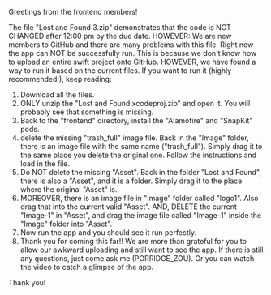 Greetings from the frontend members!

The file "Lost and Found 3.zip" demonstrates that the code is NOT CHANGED after 12:00 pm by the due date.
HOWEVER:
We are new members to GitHub and there are many problems with this file. Right now the app can NOT be successfully run. This is because we don't know how to upload an entire swift project onto GitHub.
HOWEVER, we have found a way to run it based on the current files. If you want to run it (highly recommended!), keep reading:
1. Download all the files.
2. ONLY unzip the "Lost and Found.xcodeproj.zip" and open it. You will probably see that something is missing.
3. Back to the "frontend" directory, install the "Alamofire" and "SnapKit" pods.
4. delete the missing "trash_full" image file. Back in the "Image" folder, there is an image file with the same name ("trash_full"). Simply drag it to the same place you delete the original one. Follow the instructions and load in the file.
5. Do NOT delete the missing "Asset". Back in the folder "Lost and Found", there is also a "Asset", and it is a folder. Simply drag it to the place where the original "Asset" is.
6. MOREOVER, there is an image file in "Image" folder called "logo1". Also drag that into the current valid "Asset". AND, DELETE the current "Image-1" in "Asset", and drag the image file called "Image-1" inside the "Image" folder into "Asset".
7. Now run the app and you should see it run perfectly.
8. Thank you for coming this far!! We are more than grateful for you to allow our awkward uploading and still want to see the app. If there is still any questions, just come ask me (PORRIDGE_ZOU). Or you can watch the video to catch a glimpse of the app.

Thank you!
